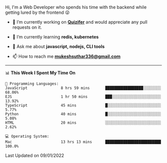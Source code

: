 Hi, I'm a Web Developer who spends his time with the backend while getting lured by the frontend 😜

- 🔭 I’m currently working on **[Quizifer](https://github.com/SutharMukesh/Quizifer/)** and would appreciate any pull requests on it.

- 🌱 I’m currently learning **redis, kubernetes**

- 💬 Ask me about **javascript, nodejs, CLI tools**

- 📫 How to reach me **mukeshsuthar336@gmail.com**

---
<!--START_SECTION:waka-->
📊 **This Week I Spent My Time On** 

```text
💬 Programming Languages: 
JavaScript               8 hrs 59 mins       █████████████████░░░░░░░░   68.06% 
EJS                      1 hr 50 mins        ███░░░░░░░░░░░░░░░░░░░░░░   13.92% 
TypeScript               45 mins             █░░░░░░░░░░░░░░░░░░░░░░░░   5.77% 
Python                   40 mins             █░░░░░░░░░░░░░░░░░░░░░░░░   5.08% 
HTML                     20 mins             ░░░░░░░░░░░░░░░░░░░░░░░░░   2.62%

💻 Operating System: 
Mac                      13 hrs 13 mins      █████████████████████████   100.0%

```


 Last Updated on 09/01/2022
<!--END_SECTION:waka-->
